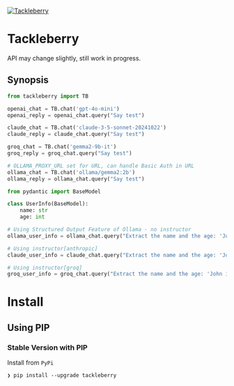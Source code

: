 [![Tackleberry](https://raw.githubusercontent.com/Getty/tackleberry/main/tackleberry.jpg)](https://github.com/Getty/tackleberry)

# Tackleberry

API may change slightly, still work in progress.

## Synopsis

```python
from tackleberry import TB

openai_chat = TB.chat('gpt-4o-mini')
openai_reply = openai_chat.query("Say test")

claude_chat = TB.chat('claude-3-5-sonnet-20241022')
claude_reply = claude_chat.query("Say test")

groq_chat = TB.chat('gemma2-9b-it')
groq_reply = groq_chat.query("Say test")

# OLLAMA_PROXY_URL set for URL, can handle Basic Auth in URL
ollama_chat = TB.chat('ollama/gemma2:2b')
ollama_reply = ollama_chat.query("Say test")

from pydantic import BaseModel

class UserInfo(BaseModel):
    name: str
    age: int

# Using Structured Output Feature of Ollama - no instructor
ollama_user_info = ollama_chat.query("Extract the name and the age: 'John is 20 years old'", UserInfo)

# Using instructor[anthropic]
claude_user_info = claude_chat.query("Extract the name and the age: 'John is 20 years old'", UserInfo)

# Using instructor[groq]
groq_user_info = groq_chat.query("Extract the name and the age: 'John is 20 years old'", UserInfo)

```

# Install

## Using PIP

### Stable Version with PIP

Install from `PyPi`

```console
❯ pip install --upgrade tackleberry
```

